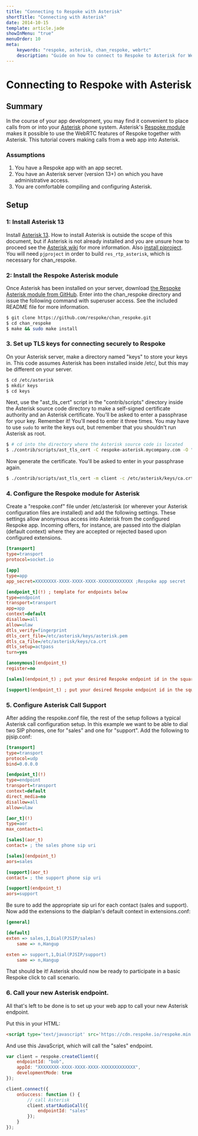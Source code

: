 ```yaml
---
title: "Connecting to Respoke with Asterisk"
shortTitle: "Connecting with Asterisk"
date: 2014-10-15
template: article.jade
showInMenu: "true"
menuOrder: 10
meta:
    keywords: "respoke, asterisk, chan_respoke, webrtc"
    description: "Guide on how to connect to Respoke to Asterisk for WebRTC and web app calling features."
---
```


# Connecting to Respoke with Asterisk

## Summary

In the course of your app development, you may find it convenient to place calls from or into your [Asterisk](http://asterisk.org/) phone system. Asterisk's [Respoke module](https://github.com/respoke/chan_respoke) makes it possible to use the WebRTC features of Respoke together with Asterisk. This tutorial covers making calls from a web app into Asterisk.

### Assumptions

1. You have a Respoke app with an app secret.
1. You have an Asterisk server (version 13+) on which you have administrative access.
1. You are comfortable compiling and configuring Asterisk.

## Setup

### 1: Install Asterisk 13

Install [Asterisk 13](http://www.asterisk.org/downloads). How to install Asterisk is outside the scope of this document, but if Asterisk is not already installed and you are unsure how to proceed see the [Asterisk wiki](https://wiki.asterisk.org/wiki/display/AST/Installing+Asterisk) for more information. Also [install pjproject](https://wiki.asterisk.org/wiki/display/AST/Building+and+Installing+pjproject). You will need `pjproject` in order to build `res_rtp_asterisk`, which is necessary for chan_respoke.

### 2: Install the Respoke Asterisk module

Once Asterisk has been installed on your server, download [the Respoke Asterisk module from GitHub](https://github.com/respoke/chan_respoke). Enter into the chan_respoke directory and issue the following command with superuser access. See the included README file for more information.

```bash
$ git clone https://github.com/respoke/chan_respoke.git
$ cd chan_respoke
$ make && sudo make install
```

### 3. Set up TLS keys for connecting securely to Respoke

On your Asterisk server, make a directory named "keys" to store your keys in. This code assumes Asterisk has been installed inside /etc/, but this may be different on your server.

```bash
$ cd /etc/asterisk
$ mkdir keys
$ cd keys
```

Next, use the "ast_tls_cert" script in the "contrib/scripts" directory inside the Asterisk source code directory to make a self-signed certificate authority and an Asterisk certificate. You'll be asked to enter a passphrase for your key. Remember it! You'll need to enter it three times. You may have to use `sudo` to write the keys out, but remember that you shouldn't run Asterisk as root.

```bash
$ # cd into the directory where the Asterisk source code is located
$ ./contrib/scripts/ast_tls_cert -C respoke-asterisk.mycompany.com -O "My Respoke App" -d /etc/asterisk/keys
```

Now generate the certificate.  You'll be asked to enter in your passphrase again.

```bash
$ ./contrib/scripts/ast_tls_cert -m client -c /etc/asterisk/keys/ca.crt -k /etc/asterisk/keys/ca.key -C respoke-asterisk.myrespokeapp.com -O "My Respoke App" -d /etc/asterisk/keys -o respoke-asterisk.myrespokeapp.com
```

### 4. Configure the Respoke module for Asterisk

Create a "respoke.conf" file under /etc/asterisk (or wherever your Asterisk configuration files are installed) and add the following settings. These settings allow anonymous access into Asterisk from the configured Respoke app. Incoming offers, for instance, are passed into the dialplan (default context) where they are accepted or rejected based upon configured extensions.

```ini
[transport]
type=transport
protocol=socket.io

[app]
type=app
app_secret=XXXXXXXX-XXXX-XXXX-XXXX-XXXXXXXXXXXXX ;Respoke app secret

[endpoint_t](!) ; template for endpoints below
type=endpoint
transport=transport
app=app
context=default
disallow=all
allow=ulaw
dtls_verify=fingerprint
dtls_cert_file=/etc/asterisk/keys/asterisk.pem
dtls_ca_file=/etc/asterisk/keys/ca.crt
dtls_setup=actpass
turn=yes

[anonymous](endpoint_t)
register=no

[sales](endpoint_t) ; put your desired Respoke endpoint id in the square brackets

[support](endpoint_t) ; put your desired Respoke endpoint id in the square brackets
```

### 5. Configure Asterisk Call Support

After adding the respoke.conf file, the rest of the setup follows a typical Asterisk call configuration setup. In this example we want to be able to dial two SIP phones, one for "sales" and one for "support". Add the following to pjsip.conf:

```ini
[transport]
type=transport
protocol=udp
bind=0.0.0.0

[endpoint_t](!)
type=endpoint
transport=transport
context=default
direct_media=no
disallow=all
allow=ulaw

[aor_t](!)
type=aor
max_contacts=1

[sales](aor_t)
contact= ; the sales phone sip uri

[sales](endpoint_t)
aors=sales

[support](aor_t)
contact= ; the support phone sip uri

[support](endpoint_t)
aors=support
```

Be sure to add the appropriate sip uri for each contact (sales and support). Now add the extensions to the dialplan's default context in extensions.conf:

```ini
[general]

[default]
exten => sales,1,Dial(PJSIP/sales)
    same => n,Hangup

exten => support,1,Dial(PJSIP/support)
    same => n,Hangup
```

That should be it!  Asterisk should now be ready to participate in a basic Respoke click to call scenario.

### 6. Call your new Asterisk endpoint.

All that's left to be done is to set up your web app to call your new Asterisk endpoint.

Put this in your HTML:

```html
<script type='text/javascript' src='https://cdn.respoke.io/respoke.min.js'></script>
```

And use this JavaScript, which will call the "sales" endpoint.

```javascript
var client = respoke.createClient({
    endpointId: "bob",
    appId: "XXXXXXXX-XXXX-XXXX-XXXX-XXXXXXXXXXXXX",
    developmentMode: true
});

client.connect({
    onSuccess: function () {
        // call Asterisk
        client.startAudioCall({
            endpointId: "sales"
        });
    }
});
```